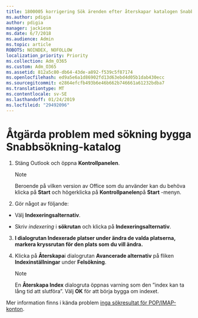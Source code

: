 ```yaml
---
title: 1800005 korrigering Sök ärenden efter återskapar katalogen Snabbsökning
ms.author: pdigia
author: pdigia
manager: jackiesm
ms.date: 6/7/2018
ms.audience: Admin
ms.topic: article
ROBOTS: NOINDEX, NOFOLLOW
localization_priority: Priority
ms.collection: Adm_O365
ms.custom: Adm_O365
ms.assetid: 812a5c80-db64-43de-a892-f539c5f87174
ms.openlocfilehash: ed9a5e6a1d86902fd13d63ebd4d05b1dab430ecc
ms.sourcegitcommit: e2864efcfb493b6e46b662b746661a61232bdba7
ms.translationtype: MT
ms.contentlocale: sv-SE
ms.lasthandoff: 01/24/2019
ms.locfileid: "29492096"
---
```

# <a name="fix-search-issues-by-rebuilding-your-instant-search-catalog"></a>Åtgärda problem med sökning bygga Snabbsökning-katalog

1. Stäng Outlook och öppna **Kontrollpanelen**.
    
    > [!NOTE]
    > Beroende på vilken version av Office som du använder kan du behöva klicka på **Start** och högerklicka på **Kontrollpanelen**på **Start** -menyn. 
  
2. Gör något av följande:
    
  - Välj **Indexeringsalternativ**.
    
  - Skriv *indexering* i **sökrutan** och klicka på **Indexeringsalternativ**.
    
3. **I dialogrutan **Indexerade platser** under **ändra de valda platserna**, markera kryssrutan för den plats som du vill ändra.**
    
4. Klicka på **Återskapa**i dialogrutan **Avancerade alternativ** på fliken **Indexinställningar** under **Felsökning**.
    
    > [!NOTE]
    > En **Återskapa Index** dialogruta öppnas varning som den ”index kan ta lång tid att slutföra”. Välj **OK** för att börja bygga om indexet. 
  
Mer information finns i kända problem [inga sökresultat för POP/IMAP-konton](https://support.office.com/article/51c9d2c7-a3db-4358-afdf-50d3a9e57039.aspx).
  


